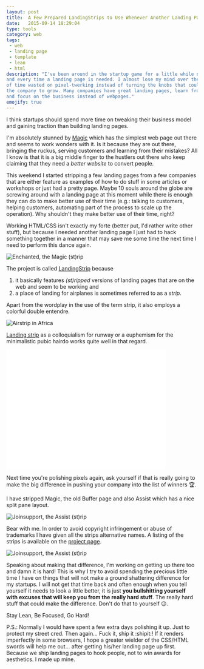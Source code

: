 ```yaml
---
layout: post
title:  A Few Prepared LandingStrips to Use Whenever Another Landing Page is Needed
date:   2015-09-14 18:29:04
type: tools
category: web
tags:
 - web
 - landing page
 - template
 - lean
 - html
description: "I've been around in the startup game for a little while now
and every time a landing page is needed. I almost lose my mind over the amount
of time wasted on pixel-twerking instead of turning the knobs that could get
the company to grow. Many companies have great landing pages, learn from them
and focus on the business instead of webpages."
emojify: true
---
```

I think startups should spend more time on tweaking their business model and
gaining traction than building landing pages.

I'm absolutely stunned by [Magic](http://getmagicnow.com) which has the
simplest web page out there and seems to work wonders with it. Is it because
they are out there, bringing the ruckus, serving customers and learning from
their mistakes? All I know is that it is a big middle finger to the hustlers
out there who keep claiming that they need a _better website_ to convert
people.

This weekend I started stripping a few landing pages from a few companies that
are either feature as examples of how to do stuff in some articles or workshops
or just had a pretty page. Maybe 10 souls around the globe are screwing
around with a landing page at this moment while there is enough they can do to
make better use of their time (e.g.: talking to customers, helping customers,
automating part of the process to scale up the operation). Why shouldn't they
make better use of their time, right?

Working HTML/CSS isn't exactly my forte (better put, I'd rather write other
stuff), but because I needed another landing page I just had to hack something
together in a manner that may save me some time the next time I need to perform
this dance again.

<div class="element image">
  <img alt="Enchanted, the Magic (st)rip" src="https://github.com/vidbina/landing-strip/raw/master/enchanted/preview-large.png">
</div>

The project is called [LandingStrip](http://github.com/vidbina/landing-strip)
because

 1. it basically features _(st)ripped_ versions of landing pages that are on
    the web and seem to be working and
 2. a place of landing for airplanes is sometimes referred to as a _strip_.

<div class="element">
  <div class="github-card" data-github="vidbina/landing-strip" data-width="400" data-height="153" data-theme="default"></div>
  <script src="//cdn.jsdelivr.net/github-cards/latest/widget.js"></script>
</div>

Apart from the wordplay in the use of the term strip, it also employs a
colorful double entendre.

<div class="element image">
  <img alt="Airstrip in Africa" src="https://upload.wikimedia.org/wikipedia/commons/d/d2/Msembe_airstrip.jpg">
</div>

[Landing strip](https://en.wikipedia.org/wiki/Runway)
as a colloquialism for runway or a euphemism for the minimalistic pubic hairdo
works quite well in that regard.

<div class="element video">
  <iframe width="420" height="315" src="//www.youtube.com/embed/5uzhxQAj_PM" frameborder="0" allowfullscreen> </iframe>
</div>

Next time you're polishing pixels again, ask yourself if that is really going
to make the big difference in pushing your company into the list of winners
:trophy:.

I have stripped Magic, the old Buffer page and also Assist which has a nice
split pane layout.

<div class="element image">
  <img alt="Joinsupport, the Assist (st)rip" src="https://github.com/vidbina/landing-strip/raw/master/pipeline/preview-large.png">
</div>

Bear with me. In order to avoid copyright infringement or abuse of trademarks
I have given all the strips alternative names. A listing of the strips is
available on the [project page](https://github.com/vidbina/landing-strip).

<div class="element image">
  <img alt="Joinsupport, the Assist (st)rip" src="https://github.com/vidbina/landing-strip/raw/master/joinsupport/preview-large.png">
</div>

Speaking about making that difference, I'm working on getting up there too and
damn it is hard! This is why I try to avoid spending the precious little time
I have on things that will not make a ground shattering difference for my
startups. I will not get that time back and often enough when you tell yourself
it needs to look a little better, it is just **you bullshitting yourself with
excuses that will keep you from the really hard stuff**. The really hard stuff
that could make the difference. Don't do that to yourself :wink:.

Stay Lean, Be Focused, Go Hard!

P.S.: Normally I would have spent a few extra days polishing it up. Just to
protect my street cred. Then again... Fuck it, ship it
:shipit:! If it renders imperfectly in some browsers, I
hope a greater wielder of the CSS/HTML swords will help me out... after getting
his/her landing page up first. Because we ship landing pages to hook people,
not to win awards for aesthetics. I made up mine.
